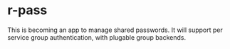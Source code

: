 r-pass
======

This is becoming an app to manage shared passwords.  It will support per service group authentication, with plugable group backends.
